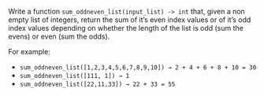 Write a function `sum_oddneven_list(input_list) -> int` that, given a non empty list of integers, return the sum of it’s even index values or of it’s odd index values depending on whether the length of the list is odd (sum the evens) or even (sum the odds).

For example:
- `sum_oddneven_list([1,2,3,4,5,6,7,8,9,10]) → 2 + 4 + 6 + 8 + 10 = 30`
- `sum_oddneven_list([111, 1]) → 1`
- `sum_oddneven_list([22,11,33]) → 22 + 33 = 55`

